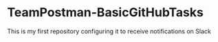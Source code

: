 # TeamPostman-BasicGitHubTasks
This is my first repository configuring it to receive notifications on Slack
